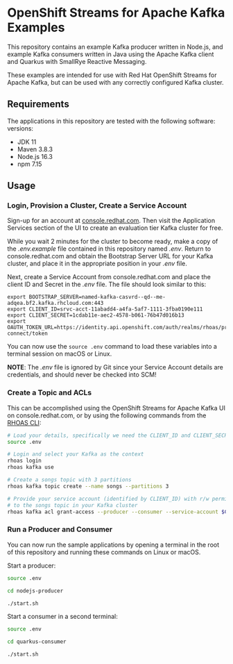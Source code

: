 # OpenShift Streams for Apache Kafka Examples

This repository contains an example Kafka producer written in Node.js, and
example Kafka consumers written in Java using the Apache Kafka client and
Quarkus with SmallRye Reactive Messaging.

These examples are intended for use with Red Hat OpenShift Streams for Apache
Kafka, but can be used with any correctly configured Kafka cluster.

## Requirements 

The applications in this repository are tested with the following software:
versions:

* JDK 11
* Maven 3.8.3
* Node.js 16.3
* npm 7.15

## Usage

### Login, Provision a Cluster, Create a Service Account

Sign-up for an account at [console.redhat.com](https://console.redhat.com/).
Then visit the Application Services section of the UI to create an evaluation
tier Kafka cluster for free.

While you wait 2 minutes for the cluster to become ready, make a copy of the
*.env.example* file contained in this repository named *.env*. Return to
console.redhat.com and obtain the Bootstrap Server URL for your Kafka cluster, 
and place it in the appropriate position in your *.env* file.

Next, create a Service Account from console.redhat.com and place the client ID
and Secret in the *.env* file. The file should look similar to this:

```
export BOOTSTRAP_SERVER=named-kafka-casvrd--qd--me-adqea.bf2.kafka.rhcloud.com:443
export CLIENT_ID=srvc-acct-11abadd4-a4fa-5af7-1111-3fba0190e111
export CLIENT_SECRET=1cdab11e-aec2-4578-b061-76b47d016b13
export OAUTH_TOKEN_URL=https://identity.api.openshift.com/auth/realms/rhoas/protocol/openid-connect/token
```

You can now use the `source .env` command to load these variables into a
terminal session on macOS or Linux.

**NOTE**: The *.env* file is ignored by Git since your Service Account details
are credentials, and should never be checked into SCM!

### Create a Topic and ACLs

This can be accomplished using the OpenShift Streams for Apache Kafka UI on
console.redhat.com, or by using the following commands from the [RHOAS CLI](https://github.com/redhat-developer/app-services-cli):

```bash
# Load your details, specifically we need the CLIENT_ID and CLIENT_SECRET
source .env

# Login and select your Kafka as the context
rhoas login
rhoas kafka use

# Create a songs topic with 3 partitions
rhoas kafka topic create --name songs --partitions 3

# Provide your service account (identified by CLIENT_ID) with r/w permission
# to the songs topic in your Kafka cluster
rhoas kafka acl grant-access --producer --consumer --service-account $CLIENT_ID --topic songs
```

### Run a Producer and Consumer

You can now run the sample applications by opening a terminal in the root of
this repository and running these commands on Linux or macOS.

Start a producer:

```bash
source .env

cd nodejs-producer

./start.sh
```

Start a consumer in a second terminal:


```bash
source .env

cd quarkus-consumer

./start.sh
```